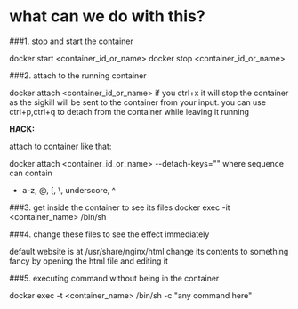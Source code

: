 what can we do with this?
=========================

###1. stop and start the container

docker start <container_id_or_name>
docker stop <container_id_or_name>

###2. attach to the running container

docker attach <container_id_or_name>
if you ctrl+x it will stop the container as the sigkill will be sent to the container from your input. 
you can use ctrl+p,ctrl+q to detach from the container while leaving it running

**HACK:**

attach to container like that:

docker attach <container_id_or_name> --detach-keys="<sequence>"
	where sequence can contain
- a-z, @, [, \\, underscore, ^

###3. get inside the container to see its files
docker exec -it <container_name> /bin/sh

###4. change these files to see the effect immediately

default website is at /usr/share/nginx/html
change its contents to something fancy by opening the html file and editing it

###5. executing command without being in the container

docker exec -t <container_name> /bin/sh -c "any command here"
